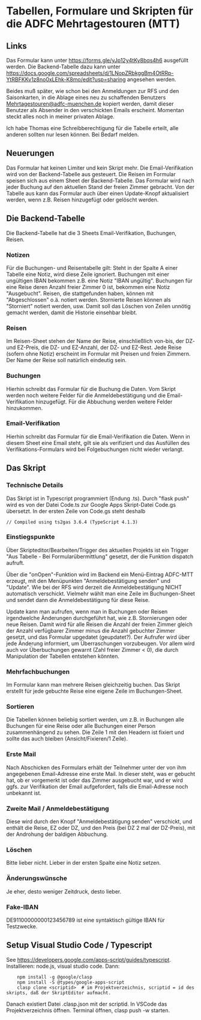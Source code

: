 # Tabellen, Formulare und Skripten für die ADFC Mehrtagestouren (MTT)

## Links

Das Formular kann unter https://forms.gle/yJp12y4tKy8bqs4h6 ausgefüllt werden. Die Backend-Tabelle dazu kann unter
https://docs.google.com/spreadsheets/d/1LNopZRbkggBm4OtRRp-YtRBFKKv1z8no0xLEhk-K8mo/edit?usp=sharing
angesehen werden.

Beides muß später, wie schon bei den Anmeldungen zur RFS und den Saisonkarten, in die Ablage eines neu zu schaffenden Benutzers Mehrtagestouren@adfc-muenchen.de kopiert werden, damit dieser Benutzer als Absender in den verschickten Emails erscheint. Momentan steckt alles noch in meiner privaten Ablage.

Ich habe Thomas eine Schreibberechtigung für die Tabelle erteilt, alle anderen sollten nur lesen können. Bei Bedarf melden.

## Neuerungen

Das Formular hat keinen Limiter und kein Skript mehr. Die Email-Verifikation wird von der Backend-Tabelle aus gesteuert. Die Reisen im Formular speisen sich aus einem Sheet der Backend-Tabelle. Das Formular wird nach jeder Buchung auf den aktuellen Stand der freien Zimmer gebracht. Von der Tabelle aus kann das Formular auch über einen Update-Knopf aktualisiert werden, wenn z.B. Reisen hinzugefügt oder gelöscht werden.

## Die Backend-Tabelle

Die Backend-Tabelle hat die 3 Sheets Email-Verifikation, Buchungen, Reisen.

### Notizen

Für die Buchungen- und Reisentabelle gilt: Steht in der Spalte A einer Tabelle eine Notiz, wird diese Zeile ignoriert. Buchungen mit einer ungültigen IBAN bekommen z.B. eine Notiz "IBAN ungültig". Buchungen für eine Reise deren Anzahl freier Zimmer 0 ist, bekommen eine Notiz "Ausgebucht".
Reisen, die stattgefunden haben, können mit "Abgeschlossen" o.ä. notiert werden. Stornierte Reisen können als "Storniert" notiert werden, usw. Damit soll das Löschen von Zeilen unnötig gemacht werden, damit die Historie einsehbar bleibt.

### Reisen

Im Reisen-Sheet stehen der Name der Reise, einschließlich von-bis, der DZ- und EZ-Preis, die DZ- und EZ-Anzahl, der DZ- und EZ-Rest. Jede Reise (sofern ohne Notiz) erscheint im Formular mit Preisen und freien Zimmern. Der Name der Reise soll natürlich eindeutig sein.

### Buchungen

Hierhin schreibt das Formular für die Buchung die Daten. Vom Skript werden noch weitere Felder für die Anmeldebestätigung und die Email-Verifikation hinzugefügt. Für die Abbuchung werden weitere Felder hinzukommen.

### Email-Verifikation

Hierhin schreibt das Formular für die Email-Verifikation die Daten. Wenn in diesem Sheet eine Email steht, gilt sie als verifiziert und das Ausfüllen des Verifikations-Formulars wird bei Folgebuchungen nicht wieder verlangt.

## Das Skript

### Technische Details

Das Skript ist in Typescript programmiert (Endung .ts). Durch "flask push" wird es von der Datei Code.ts zur Google Apps Skript-Datei Code.gs übersetzt. In der ersten Zeile von Code.gs steht deshalb

```
// Compiled using ts2gas 3.6.4 (TypeScript 4.1.3)
```

### Einstiegspunkte

Über Skripteditor/Bearbeiten/Trigger des aktuellen Projekts ist ein Trigger "Aus Tabelle - Bei Formularübermittlung" gesetzt, der die Funktion dispatch aufruft.

Über die "onOpen"-Funktion wird im Backend ein Menü-Eintrag ADFC-MTT erzeugt, mit den Menüpunkten "Anmeldebestätigung senden" und "Update". Wie bei der RFS wird derzeit die Anmeldebestätigung NICHT automatisch verschickt. Vielmehr wählt man eine Zeile im Buchungen-Sheet und sendet dann die Anmeldebestätigung für diese Reise.

Update kann man aufrufen, wenn man in Buchungen oder Reisen irgendwelche Änderungen durchgeführt hat, wie z.B. Stornierungen oder neue Reisen. Damit wird für alle Reisen die Anzahl der freien Zimmer gleich der Anzahl verfügbarer Zimmer minus die Anzahl gebuchter Zimmer gesetzt, und das Formular upgedatet (geupdatet?). Der Aufrufer wird über jede Änderung informiert, um Überraschungen vorzubeugen. Vor allem wird auch vor Überbuchungen gewarnt (Zahl freier Zimmer < 0), die durch Manipulation der Tabellen entstehen könnten.

### Mehrfachbuchungen

Im Formular kann man mehrere Reisen gleichzeitig buchen. Das Skript erstellt für jede gebuchte Reise eine eigene Zeile im Buchungen-Sheet.

### Sortieren

Die Tabellen können beliebig sortiert werden, um z.B. in Buchungen alle Buchungen für eine Reise oder alle Buchungen einer Person zusammenhängend zu sehen. Die Zeile 1 mit den Headern ist fixiert und sollte das auch bleiben (Ansicht/Fixieren/1 Zeile).

### Erste Mail

Nach Abschicken des Formulars erhält der Teilnehmer unter der von ihm angegebenen Email-Adresse eine erste Mail. In dieser steht, was er gebucht hat, ob er vorgemerkt ist oder das Zimmer ausgebucht war, und er wird ggfs. zur Verifikation der Email aufgefordert, falls die Email-Adresse noch unbekannt ist.

### Zweite Mail / Anmeldebestätigung

Diese wird durch den Knopf "Anmeldebestätigung senden" verschickt, und enthält die Reise, EZ oder DZ, und den Preis (bei DZ 2 mal der DZ-Preis), mit der Androhung der baldigen Abbuchung.

### Löschen

Bitte lieber nicht. Lieber in der ersten Spalte eine Notiz setzen.

### Änderungswünsche

Je eher, desto weniger Zeitdruck, desto lieber.

### Fake-IBAN

DE91100000000123456789 ist eine syntaktisch gültige IBAN für Testzwecke.

## Setup Visual Studio Code / Typescript

See https://developers.google.com/apps-script/guides/typescript.
Installieren: node.js, visual studio code.
Dann:

```
    npm install -g @google/clasp
    npm install -S @types/google-apps-script
    clasp clone <scriptid>  # im Projektverzeichnis, scriptid = id des skripts, daß der SkriptEditor aufmacht.
```

Danach existiert Datei .clasp.json mit der scriptid.
In VSCode das Projektverzeichnis öffnen. Terminal öffnen, clasp push -w starten.
